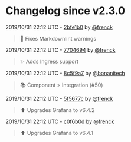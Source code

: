 # Changelog since v2.3.0

2019/10/31 22:12 UTC - [2bfe1b0](https://github.com/hassio-addons/addon-grafana/commit/2bfe1b0ef32793badeecfd99545f657ebd1f0061) by [@frenck](https://github.com/frenck)
> :shirt: Fixes Markdownlint warnings 

2019/10/31 22:12 UTC - [7704694](https://github.com/hassio-addons/addon-grafana/commit/77046947dec6b26874a57b6a2d54e357fd6d22ff) by [@frenck](https://github.com/frenck)
> :sparkles: Adds Ingress support 

2019/10/31 22:12 UTC - [8c5f9a7](https://github.com/hassio-addons/addon-grafana/commit/8c5f9a70e56cb0c8ad5f30f426fceaf59ffe1c9d) by [@bonanitech](https://github.com/bonanitech)
> :books: Component > Integration (#50) 

2019/10/31 22:12 UTC - [5f5677c](https://github.com/hassio-addons/addon-grafana/commit/5f5677c8ba9551e54fc54ee015864ac451c13bbb) by [@frenck](https://github.com/frenck)
> :arrow_up: Upgrades Grafana to v6.4.2 

2019/10/31 22:12 UTC - [c0f6b0d](https://github.com/hassio-addons/addon-grafana/commit/c0f6b0dd754a0a5302a15335bd89876b67a4fd0a) by [@frenck](https://github.com/frenck)
> :arrow_up: Upgrades Grafana to v6.4.1 

